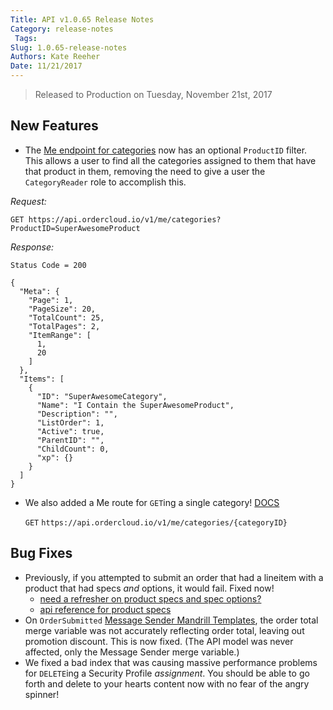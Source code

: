 ```yaml
---
Title: API v1.0.65 Release Notes
Category: release-notes
 Tags: 
Slug: 1.0.65-release-notes
Authors: Kate Reeher
Date: 11/21/2017
---
```


> Released to Production on Tuesday, November 21st, 2017

## New Features
- The [Me endpoint for categories](https://documentation.ordercloud.io/api-reference#MeCategories) now has an optional `ProductID` filter. This allows a user to find all the categories assigned to them that have that product in them, removing the need to give a user the `CategoryReader` role to accomplish this.   

*Request:*

    GET https://api.ordercloud.io/v1/me/categories?ProductID=SuperAwesomeProduct

*Response:*

    Status Code = 200

    {
      "Meta": {
        "Page": 1,
        "PageSize": 20,
        "TotalCount": 25,
        "TotalPages": 2,
        "ItemRange": [
          1,
          20
        ]
      },
      "Items": [
        {
          "ID": "SuperAwesomeCategory",
          "Name": "I Contain the SuperAwesomeProduct",
          "Description": "",
          "ListOrder": 1,
          "Active": true,
          "ParentID": "",
          "ChildCount": 0,
          "xp": {}
        }
      ]
    }


- We also added a Me route for `GET`ing a single category! [DOCS](http://documentation.ordercloud.io/api-reference#MeCategories_GetCategory)

    `GET` `https://api.ordercloud.io/v1/me/categories/{categoryID}`
    

## Bug Fixes

- Previously, if you attempted to submit an order that had a lineitem with a product that had specs *and* options, it would fail. Fixed now!
    * [need a refresher on product specs and spec options?](https://documentation.ordercloud.io/use-case-guides/product-catalog-management/cpq-configure-price-quote)
    * [api reference for product specs](https://documentation.ordercloud.io/api-reference#Specs)
- On `OrderSubmitted` [Message Sender Mandrill Templates](https://github.com/ordercloud-api/mailchimp-email-templates), the order total merge variable was not accurately reflecting order total, leaving out promotion discount. This is now fixed. (The API model was never affected, only the Message Sender merge variable.)
- We fixed a bad index that was causing massive performance problems for `DELETE`ing a Security Profile *assignment*. You should be able to go forth and delete to your hearts content now with no fear of the angry spinner!
